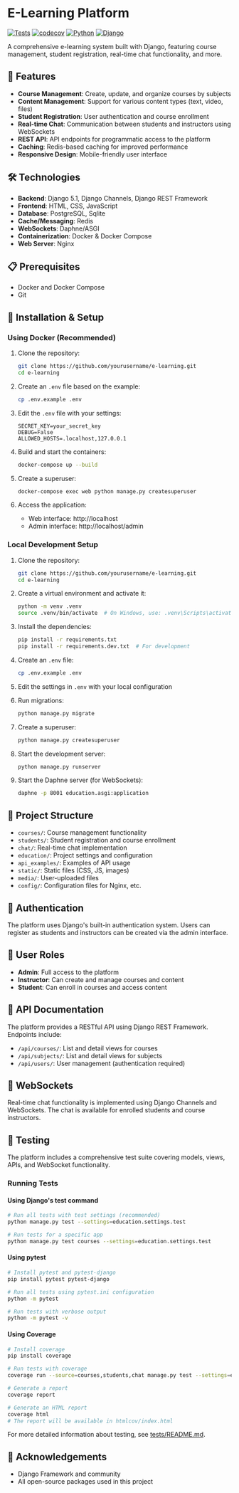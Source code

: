# E-Learning Platform

[![Tests](https://github.com/yourusername/e-learning/actions/workflows/tests.yml/badge.svg)](https://github.com/yourusername/e-learning/actions/workflows/tests.yml)
[![codecov](https://codecov.io/gh/yourusername/e-learning/branch/main/graph/badge.svg)](https://codecov.io/gh/yourusername/e-learning)
[![Python](https://img.shields.io/badge/python-3.12-blue.svg)](https://www.python.org/downloads/release/python-312/)
[![Django](https://img.shields.io/badge/django-5.1-green.svg)](https://www.djangoproject.com/)

A comprehensive e-learning system built with Django, featuring course management, student registration, real-time chat functionality, and more.

## 🌟 Features

- **Course Management**: Create, update, and organize courses by subjects
- **Content Management**: Support for various content types (text, video, files)
- **Student Registration**: User authentication and course enrollment
- **Real-time Chat**: Communication between students and instructors using WebSockets
- **REST API**: API endpoints for programmatic access to the platform
- **Caching**: Redis-based caching for improved performance
- **Responsive Design**: Mobile-friendly user interface

## 🛠️ Technologies

- **Backend**: Django 5.1, Django Channels, Django REST Framework
- **Frontend**: HTML, CSS, JavaScript
- **Database**: PostgreSQL, Sqlite
- **Cache/Messaging**: Redis
- **WebSockets**: Daphne/ASGI
- **Containerization**: Docker & Docker Compose
- **Web Server**: Nginx

## 📋 Prerequisites

- Docker and Docker Compose
- Git

## 🚀 Installation & Setup

### Using Docker (Recommended)

1. Clone the repository:
   ```bash
   git clone https://github.com/yourusername/e-learning.git
   cd e-learning
   ```

2. Create an `.env` file based on the example:
   ```bash
   cp .env.example .env
   ```
   
3. Edit the `.env` file with your settings:
   ```
   SECRET_KEY=your_secret_key
   DEBUG=False
   ALLOWED_HOSTS=.localhost,127.0.0.1
   ```

4. Build and start the containers:
   ```bash
   docker-compose up --build
   ```

5. Create a superuser:
   ```bash
   docker-compose exec web python manage.py createsuperuser
   ```

6. Access the application:
   - Web interface: http://localhost
   - Admin interface: http://localhost/admin

### Local Development Setup

1. Clone the repository:
   ```bash
   git clone https://github.com/yourusername/e-learning.git
   cd e-learning
   ```

2. Create a virtual environment and activate it:
   ```bash
   python -m venv .venv
   source .venv/bin/activate  # On Windows, use: .venv\Scripts\activate
   ```

3. Install the dependencies:
   ```bash
   pip install -r requirements.txt
   pip install -r requirements.dev.txt  # For development
   ```

4. Create an `.env` file:
   ```bash
   cp .env.example .env
   ```
   
5. Edit the settings in `.env` with your local configuration

6. Run migrations:
   ```bash
   python manage.py migrate
   ```

7. Create a superuser:
   ```bash
   python manage.py createsuperuser
   ```

8. Start the development server:
   ```bash
   python manage.py runserver
   ```

9. Start the Daphne server (for WebSockets):
   ```bash
   daphne -p 8001 education.asgi:application
   ```

## 📝 Project Structure

- `courses/`: Course management functionality
- `students/`: Student registration and course enrollment
- `chat/`: Real-time chat implementation
- `education/`: Project settings and configuration
- `api_examples/`: Examples of API usage
- `static/`: Static files (CSS, JS, images)
- `media/`: User-uploaded files
- `config/`: Configuration files for Nginx, etc.

## 🔐 Authentication

The platform uses Django's built-in authentication system. Users can register as students and instructors can be created via the admin interface.

## 👥 User Roles

- **Admin**: Full access to the platform
- **Instructor**: Can create and manage courses and content
- **Student**: Can enroll in courses and access content

## 📡 API Documentation

The platform provides a RESTful API using Django REST Framework. Endpoints include:

- `/api/courses/`: List and detail views for courses
- `/api/subjects/`: List and detail views for subjects
- `/api/users/`: User management (authentication required)

## 🔄 WebSockets

Real-time chat functionality is implemented using Django Channels and WebSockets. The chat is available for enrolled students and course instructors.

## 🧪 Testing

The platform includes a comprehensive test suite covering models, views, APIs, and WebSocket functionality.

### Running Tests

#### Using Django's test command

```bash
# Run all tests with test settings (recommended)
python manage.py test --settings=education.settings.test

# Run tests for a specific app
python manage.py test courses --settings=education.settings.test
```

#### Using pytest

```bash
# Install pytest and pytest-django
pip install pytest pytest-django

# Run all tests using pytest.ini configuration
python -m pytest

# Run tests with verbose output
python -m pytest -v
```

#### Using Coverage

```bash
# Install coverage
pip install coverage

# Run tests with coverage
coverage run --source=courses,students,chat manage.py test --settings=education.settings.test

# Generate a report
coverage report

# Generate an HTML report
coverage html
# The report will be available in htmlcov/index.html
```

For more detailed information about testing, see [tests/README.md](tests/README.md).

## 🙏 Acknowledgements

- Django Framework and community
- All open-source packages used in this project 